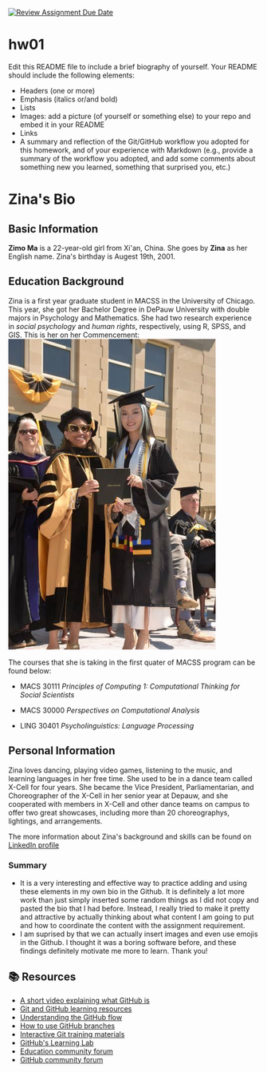 [![Review Assignment Due Date](https://classroom.github.com/assets/deadline-readme-button-24ddc0f5d75046c5622901739e7c5dd533143b0c8e959d652212380cedb1ea36.svg)](https://classroom.github.com/a/bEPlIkIB)
# hw01

Edit this README file to include a brief biography of yourself. Your README should include the following elements:
* Headers (one or more)
* Emphasis (italics or/and bold)
* Lists
* Images: add a picture (of yourself or something else) to your repo and embed it in your README
* Links
* A summary and reflection of the Git/GitHub workflow you adopted for this homework, and of your experience with Markdown (e.g., provide a summary of the workflow you adopted, and add some comments about something new you learned, something that surprised you, etc.)

# Zina's Bio
## Basic Information
**Zimo Ma** is a 22-year-old girl from Xi'an, China. She goes by **Zina** as her English name. Zina's birthday is Augest 19th, 2001. 

## Education Background
Zina is a first year graduate student in MACSS in the University of Chicago. This year, she got her Bachelor Degree in DePauw University with double majors in Psychology and Mathematics. She had two research experience in _social psychology_ and _human rights_, respectively, using R, SPSS, and GIS. This is her on her Commencement: 
![Alt text](Commencement_PIC.jpg)

The courses that she is taking in the first quater of MACSS program can be found below:
- MACS 30111 _Principles of Computing 1: Computational Thinking for Social Scientists_
* MACS 30000 _Perspectives on Computational Analysis_
+ LING 30401 _Psycholinguistics: Language Processing_

## Personal Information
Zina loves dancing, playing video games, listening to the music, and learning languages in her free time. She used to be in a dance team called X-Cell for four years. She became the Vice President, Parliamentarian, and Choreographer of the X-Cell in her senior year at Depauw, and she cooperated with members in X-Cell and other dance teams on campus to offer two great showcases, including more than 20 choreographys, lightings, and arrangements.

The more information about Zina's background and skills can be found on [LinkedIn profile](https://www.linkedin.com/in/zimo-ma-95a62b220/)

### Summary
- It is a very interesting and effective way to practice adding and using these elements in my own bio in the Github. It is definitely a lot more work than just simply inserted some random things as I did not copy and pasted the bio that I had before. Instead, I really tried to make it pretty and attractive by actually thinking about what content I am going to put and how to coordinate the content with the assignment requirement. 
- I am suprised by that we can actually insert images and even use emojis in the Github. I thought it was a boring software before, and these findings definitely motivate me more to learn. Thank you!


## 📚  Resources 
* [A short video explaining what GitHub is](https://www.youtube.com/watch?v=w3jLJU7DT5E&feature=youtu.be) 
* [Git and GitHub learning resources](https://docs.github.com/en/github/getting-started-with-github/git-and-github-learning-resources) 
* [Understanding the GitHub flow](https://guides.github.com/introduction/flow/)
* [How to use GitHub branches](https://www.youtube.com/watch?v=H5GJfcp3p4Q&feature=youtu.be)
* [Interactive Git training materials](https://githubtraining.github.io/training-manual/#/01_getting_ready_for_class)
* [GitHub's Learning Lab](https://lab.github.com/)
* [Education community forum](https://education.github.community/)
* [GitHub community forum](https://github.community/)
